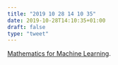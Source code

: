 ```yaml
---
title: "2019 10 28 14 10 35"
date: 2019-10-28T14:10:35+01:00
draft: false
type: "tweet"
---
```

[Mathematics for Machine Learning](https://mml-book.github.io).
